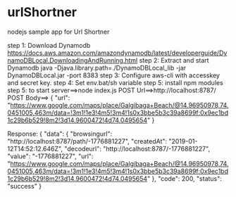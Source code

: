 # urlShortner
nodejs sample app for Url Shortner

step 1: Download Dynamodb
https://docs.aws.amazon.com/amazondynamodb/latest/developerguide/DynamoDBLocal.DownloadingAndRunning.html
step 2: Extract and start Dynamodb
java -Djava.library.path=./DynamoDBLocal_lib -jar DynamoDBLocal.jar -port 8383
step 3: Configure aws-cli with accesskey and secret key.
step 4: Set env.bat/sh variable
step 5: install npm modules
step 5: to start server==>node index.js
POST Url==>http://localhost:8787/
POST Body==>
{
	"url": "https://www.google.com/maps/place/Galgibaga+Beach/@14.96950978,74.0451005,463m/data=!3m1!1e3!4m5!3m4!1s0x3bbe5b3c39a8699f:0x9ec1bd1c29b6b529!8m2!3d14.9600472!4d74.0495654"
}

Response:
{
    "data": {
        "browsingurl": "http://localhost:8787/path/-1776881227",
        "createdAt": "2019-01-12T14:52:12.646Z",
        "decodeurl": "http://localhost:8787/-1776881227",
        "value": "-1776881227",
        "url": "https://www.google.com/maps/place/Galgibaga+Beach/@14.96950978,74.0451005,463m/data=!3m1!1e3!4m5!3m4!1s0x3bbe5b3c39a8699f:0x9ec1bd1c29b6b529!8m2!3d14.9600472!4d74.0495654"
    },
    "code": 200,
    "status": "success"
}


